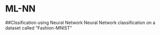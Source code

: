 # ML-NN
##Clssification using Neural Network
Neural Network classification on a dataset called “Fashion-MNIST”
